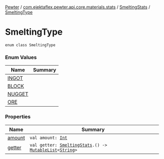 [Pewter](../../../index.md) / [com.ejektaflex.pewter.api.core.materials.stats](../../index.md) / [SmeltingStats](../index.md) / [SmeltingType](./index.md)

# SmeltingType

`enum class SmeltingType`

### Enum Values

| Name | Summary |
|---|---|
| [INGOT](-i-n-g-o-t.md) |  |
| [BLOCK](-b-l-o-c-k.md) |  |
| [NUGGET](-n-u-g-g-e-t.md) |  |
| [ORE](-o-r-e.md) |  |

### Properties

| Name | Summary |
|---|---|
| [amount](amount.md) | `val amount: `[`Int`](https://kotlinlang.org/api/latest/jvm/stdlib/kotlin/-int/index.html) |
| [getter](getter.md) | `val getter: `[`SmeltingStats`](../index.md)`.() -> `[`MutableList`](https://kotlinlang.org/api/latest/jvm/stdlib/kotlin.collections/-mutable-list/index.html)`<`[`String`](https://kotlinlang.org/api/latest/jvm/stdlib/kotlin/-string/index.html)`>` |

